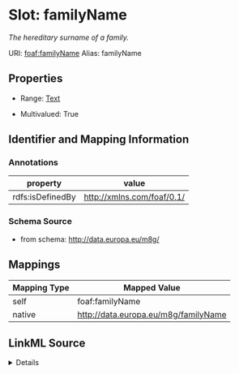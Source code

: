 

# Slot: familyName 


_The hereditary surname of a family._





URI: [foaf:familyName](http://xmlns.com/foaf/0.1/familyName)
Alias: familyName

<!-- no inheritance hierarchy -->








## Properties

* Range: [Text](Text.md)

* Multivalued: True





## Identifier and Mapping Information





### Annotations

| property | value |
| --- | --- |
| rdfs:isDefinedBy | http://xmlns.com/foaf/0.1/ || skos:scopeNote | Usually referring to a group of people related by blood, marriage or adoption. This attribute also carries prefixes or suffixes which are part of the family name, e.g. "de Boer", "van de Putte", "von und zu Orlow". Multiple family names, such as are commonly found in Hispanic countries, are recorded in the single family name property so that, for example, Miguel de Cervantes Saavedra's family name would be recorded as "de Cervantes Saavedra".	The complete name of the Person as one string. It can be equal to or different from a Person's birth name. The birth name is used as a legal term, whereas the full name just gives a representation of the complete name of a Person. In addition to the content of given name, family name and, in some systems, patronymic name, this can carry additional parts of a person's name such as titles, middle names or suffixes like "the third" or names which are neither a given nor a family name. The full name is the most reliable label for an individual and as such its use is strongly encouraged, irrespective of whether that name is broken down using the more granular elements. |



### Schema Source


* from schema: http://data.europa.eu/m8g/




## Mappings

| Mapping Type | Mapped Value |
| ---  | ---  |
| self | foaf:familyName |
| native | http://data.europa.eu/m8g/familyName |




## LinkML Source

<details>
```yaml
name: familyName
annotations:
  rdfs:isDefinedBy:
    tag: rdfs:isDefinedBy
    value: http://xmlns.com/foaf/0.1/
  skos:scopeNote:
    tag: skos:scopeNote
    value: "Usually referring to a group of people related by blood, marriage or adoption.\
      \ This attribute also carries prefixes or suffixes which are part of the family\
      \ name, e.g. \"de Boer\", \"van de Putte\", \"von und zu Orlow\". Multiple family\
      \ names, such as are commonly found in Hispanic countries, are recorded in the\
      \ single family name property so that, for example, Miguel de Cervantes Saavedra's\
      \ family name would be recorded as \"de Cervantes Saavedra\".\tThe complete\
      \ name of the Person as one string. It can be equal to or different from a Person's\
      \ birth name. The birth name is used as a legal term, whereas the full name\
      \ just gives a representation of the complete name of a Person. In addition\
      \ to the content of given name, family name and, in some systems, patronymic\
      \ name, this can carry additional parts of a person's name such as titles, middle\
      \ names or suffixes like \"the third\" or names which are neither a given nor\
      \ a family name. The full name is the most reliable label for an individual\
      \ and as such its use is strongly encouraged, irrespective of whether that name\
      \ is broken down using the more granular elements."
description: The hereditary surname of a family.
from_schema: http://data.europa.eu/m8g/
rank: 1000
domain: Person
slot_uri: foaf:familyName
alias: familyName
range: Text
multivalued: true

```
</details>